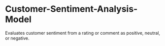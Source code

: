 # Customer-Sentiment-Analysis-Model
Evaluates customer sentiment from a rating or comment as positive, neutral, or negative.
